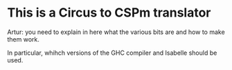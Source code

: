 # This is a Circus to CSPm translator

Artur: you need to explain in here what the various bits are and how to make them work.

In particular, whihch versions of the GHC compiler and Isabelle should be used.